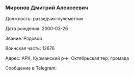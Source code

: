 ### Миронов Дмитрий Алексеевич

Должность: разведчик-пулеметчик

Дата рождения: 2000-03-26

Звание: Рядовой

Воинская часть: 12676

Адрес: АРК, Курманский р-н, Октябрьская тер. громада

Сообщение в Telegram: []()
